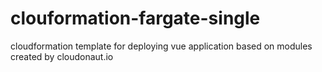 # clouformation-fargate-single
cloudformation template for deploying vue application based on modules created by cloudonaut.io
